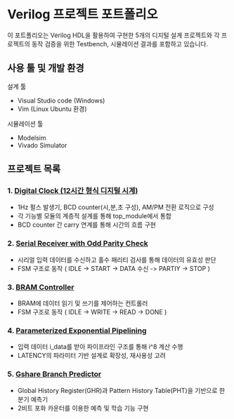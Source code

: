 # Verilog 프로젝트 포트폴리오
이 포트폴리오는 Verilog HDL을 활용하여 구현한 5개의 디지털 설계 프로젝트와 각 프로젝트의 동작 검증을 위한 Testbench, 시뮬레이션 결과를 포함하고 있습니다.

## 사용 툴 및 개발 환경
설계 툴 
- Visual Studio code (Windows)
- Vim (Linux Ubuntu 환경)

시뮬레이션 툴 
- Modelsim
- Vivado Simulator

## 프로젝트 목록
### 1. [**Digital Clock (12시간 형식 디지털 시계)**](./Project_01_Digital_Clock/README.md)  
- 1Hz 펄스 발생기, BCD counter(시,분,초 구성), AM/PM 전환 로직으로 구성
- 각 기능별 모듈의 계층적 설계를 통해 top_module에서 통합
- BCD counter 간 carry 연계를 통해 시간의 흐름 구현

### 2. [**Serial Receiver with Odd Parity Check**](./Project_02_Serial_Rx_Parity/README.md)  
- 시리얼 입력 데이터를 수신하고 홀수 패리티 검사를 통해 데이터의 유효성 판단
- FSM 구조로 동작 ( IDLE -> START -> DATA 수신 -> PARTIY -> STOP )
 
### 3. [**BRAM Controller**](./Project_03_BRAM_Controller/README.md)  
- BRAM에 데이터 읽기 및 쓰기를 제어하는 컨트롤러
- FSM 구조로 동작 ( IDLE -> WRITE -> READ -> DONE )
 
### 4. [**Parameterized Exponential Pipelining**](./Project_04_param_exp_pipe/README.md)  
- 입력 데이터 i_data를 받아 파이프라인 구조를 통해 i^8 계산 수행
- LATENCY의 파라미터 기반 설계로 확장성, 재사용성 고려

### 5. [**Gshare Branch Predictor**](./Project_05_Gshare_branch_predictor/README.md)  
- Global History Register(GHR)과 Pattern History Table(PHT)을 기반으로 한 분기 예측기
- 2비트 포화 카운터를 이용한 예측 및 학습 기능 구현
  
